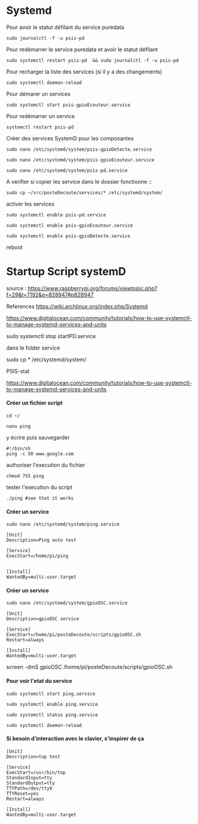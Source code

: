 # Systemd

Pour avoir le statut défilant du service puredata

```
sudo journalctl -f -u psis-pd
```

Pour redémarrer le service puredata et avoir le statut défilant

```
sudo systemctl restart psis-pd  && sudo journalctl -f -u psis-pd
```

Pour recharger la liste des services (si il y a des changements)

```
sudo systemctl daemon-reload
```

Pour démarer un services

```
sudo systemctl start psis-gpioEcouteur.service
```

Pour redémarrer un service

```
systemctl restart psis-pd
```

Créer des services SystemD pour les composantes

```
sudo nano /etc/systemd/system/psis-gpioDetecte.service

sudo nano /etc/systemd/system/psis-gpioEcouteur.service

sudo nano /etc/systemd/system/psis-pd.service
```

A verifier si copier les service dans le dossier fonctionne ::
```
sudo cp ~/src/posteDecoute/services/* /etc/systemd/system/
```



activer les services

```
sudo systemctl enable psis-pd.service

sudo systemctl enable psis-gpioEcouteur.service

sudo systemctl enable psis-gpioDetecte.service

```


reboot



# Startup Script systemD

source :
https://www.raspberrypi.org/forums/viewtopic.php?f=29&t=7192&p=828947#p828947



References
https://wiki.archlinux.org/index.php/Systemd


https://www.digitalocean.com/community/tutorials/how-to-use-systemctl-to-manage-systemd-services-and-units





sudo systemctl stop startPD.service


dans le folder service


sudo cp * /etc/systemd/system/


PSIS-stat




https://www.digitalocean.com/community/tutorials/how-to-use-systemctl-to-manage-systemd-services-and-units




#### Créer un fichier script


```
cd ~/
```

```
nano ping
```

y écrire puis sauvegarder

```
#!/bin/sh
ping -c 50 www.google.com
```

authoriser l'execution du fichier
```
chmod 755 ping
```
tester l'execution du script
```
./ping #see that it works
```

#### Créer un service
```
sudo nano /etc/systemd/system/ping.service
```

```
[Unit]
Description=Ping auto test

[Service]
ExecStart=/home/pi/ping


[Install]
WantedBy=multi-user.target

```

#### Créer un service
```
sudo nano /etc/systemd/system/gpioOSC.service
```

```
[Unit]
Description=gpioOSC service

[Service]
ExecStart=/home/pi/posteDecoute/scripts/gpioOSC.sh
Restart=always

[Install]
WantedBy=multi-user.target

```

screen -dmS gpioOSC /home/pi/posteDecoute/scripts/gpioOSC.sh


#### Pour voir l'etat du service

```
sudo systemctl start ping.service
```

```
sudo systemctl enable ping.service
```
```
sudo systemctl status ping.service
```

```
sudo systemctl daemon-reload
```



#### Si besoin d'interaction avec le clavier,  s'inspirer de ça

```
[Unit]
Description=top test

[Service]
ExecStart=/usr/bin/top
StandardInput=tty
StandardOutput=tty
TTYPath=/dev/tty9
TTYReset=yes
Restart=always

[Install]
WantedBy=multi-user.target

```
